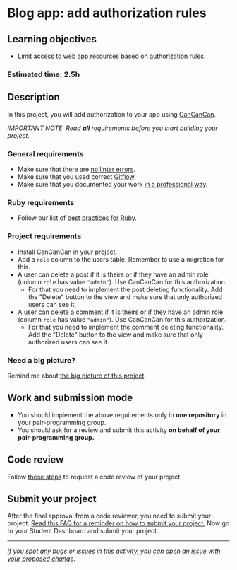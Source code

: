 # Blog app: add authorization rules

## Learning objectives
- Limit access to web app resources based on authorization rules.

### Estimated time: 2.5h

## Description
In this project, you will add authorization to your app using [CanCanCan](https://github.com/CanCanCommunity/cancancan).

*IMPORTANT NOTE: Read **all** requirements before you start building your project.*

### General requirements

- Make sure that there are [no linter errors](https://github.com/microverseinc/linters-config).
- Make sure that you used correct [Gitflow](https://github.com/microverseinc/curriculum-transversal-skills/blob/main/git-github/articles/gitflow.md).
- Make sure that you documented your work [in a professional way](https://github.com/microverseinc/curriculum-transversal-skills/blob/main/documentation/articles/professional_repo_rules.md).

### Ruby requirements
- Follow our list of [best practices for Ruby](https://github.com/microverseinc/curriculum-ruby/blob/main/articles/ruby_best_practices.md).

### Project requirements
- Install CanCanCan in your project.
- Add a `role` column to the users table. Remember to use a migration for this.
- A user can delete a post if it is theirs or if they have an admin role (column `role` has value `"admin"`). Use CanCanCan for this authorization.
    - For that you need to implement the post deleting functionality. Add the "Delete" button to the view and make sure that only authorized users can see it.
- A user can delete a comment if it is theirs or if they have an admin role (column `role` has value `"admin"`). Use CanCanCan for this authorization.
    - For that you need to implement the comment deleting functionality. Add the "Delete" button to the view and make sure that only authorized users can see it.


### Need a big picture?

Remind me about [the big picture of this project](./sneak_peek.md).

## Work and submission mode

- You should implement the above requirements only in **one repository** in your pair-programming group.
- You should ask for a review and submit this activity **on behalf of your pair-programming group.**

## Code review

Follow [these steps](https://github.com/microverseinc/curriculum-transversal-skills/blob/main/code-review/articles/how_to_ask_for_a_code_review.md) to request a code review of your project.

## Submit your project

After the final approval from a code reviewer, you need to submit your project.
[Read this FAQ for a reminder on how to submit your project.](https://microverse.zendesk.com/hc/en-us/articles/360061344234)
Now go to your Student Dashboard and submit your project.

------

_If you spot any bugs or issues in this activity, you can [open an issue with your proposed change](https://github.com/microverseinc/curriculum-transversal-skills/blob/main/git-github/articles/open_issue.md)._
